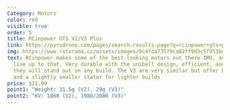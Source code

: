 ```yaml
---
Category: Motors
color: red
visible: true
order: 5
title: RCinpower GTS V2/V3 Plus
link: https://pyrodrone.com/pages/search-results-page?q=rcinpower+gts+plus
img: https://www.rotorama.cz/assets/images/0c4fda73579ca82ff9d3c5f953be3c3d/8709-1000_1000.jpg
text: RCinpower makes some of the best-looking motors out there IMO, and these
  live up to that. Very durable with the unibell design, efficient, and strong,
  they will stand out on any build. The V3 are very similar but offer higher KV
  and a slightly smaller stator for lighter builds
price: $21.99
point1: "Weight: 31.5g (V2), 29g (V3)"
point2: "KV: 1860 (V2), 1980/2080 (V3)"
---
```

